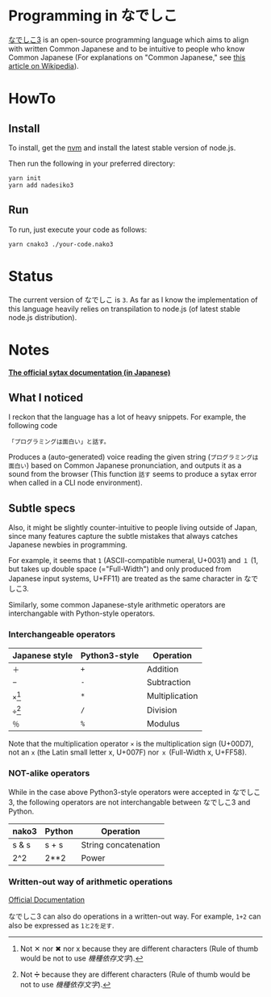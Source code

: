 # Programming in なでしこ
[なでしこ3](https://github.com/kujirahand/nadesiko3) is an open-source programming language which aims to align with 
written Common Japanese and to be intuitive to people who know Common Japanese (For explanations on "Common Japanese," see 
[this article on Wikipedia](https://en.wikipedia.org/wiki/Japanese_language#Geographic_distribution)).

# HowTo
## Install
To install, get the [nvm](https://github.com/nvm-sh/nvm) and install the latest stable version of node.js.

Then run the following in your preferred directory:
```
yarn init
yarn add nadesiko3
```

## Run
To run, just execute your code as follows:

```
yarn cnako3 ./your-code.nako3
```

# Status
The current version of なでしこ is `3`.
As far as I know the implementation of this language heavily relies on transpilation to node.js (of latest stable node.js distribution).

# Notes
[**The official sytax documentation (in Japanese)**](https://nadesi.com/v3/doc/index.php?%E6%96%87%E6%B3%95&show)


## What I noticed
I reckon that the language has a lot of heavy snippets.
For example, the following code

`「プログラミングは面白い」と話す。`

Produces a (auto-generated) voice reading the given string (`プログラミングは面白い`) based on Common Japanese pronunciation,
and outputs it as a sound from the browser (This function `話す` seems to produce a sytax error when called in a CLI node environment).

## Subtle specs
Also, it might be slightly counter-intuitive to people living outside of Japan, since many features capture the subtle mistakes
that always catches Japanese newbies in programming.

For example, it seems that `1` (ASCII-compatible numeral, U+0031) and 
`１` (1, but takes up double space (="Full-Width") and only produced from Japanese input systems, U+FF11)
are treated as the same character in なでしこ3.

Similarly, some common Japanese-style arithmetic operators are interchangable with Python-style operators.

### Interchangeable operators

| Japanese style | Python3-style | Operation      |
| ---            | ---           | ---            |
| `＋`           | `+`           | Addition       |
| `−`            | `-`           | Subtraction    |
| `×`[^1]        | `*`           | Multiplication |
| `÷`[^2]        | `/`           | Division       |
| `％`           | `%`           | Modulus        |

Note that the multiplication operator `×` is the multiplication sign (U+00D7), not an `x` (the Latin small letter x, U+007F) nor `ｘ` 
(Full-Width x, U+FF58).


### NOT-alike operators
While in the case above Python3-style operators were accepted in なでしこ3, the following operators are not interchangable between なでしこ3
and Python.

| nako3 | Python | Operation            |
| ---   | ---    | ---                  |
| s & s | s + s  | String concatenation |
| 2^2   | 2\*\*2 | Power                |

### Written-out way of arithmetic operations
[Official Documentation](https://nadesi.com/v3/doc/index.php?plugin_system%2F%E5%9B%9B%E5%89%87%E6%BC%94%E7%AE%97)

なでしこ3 can also do operations in a written-out way. For example,
`1+2` can also be expressed as `1と2を足す`.


[^1]: Not ✕ nor ✖ nor x because they are different characters (Rule of thumb would be not to use *機種依存文字*).
[^2]: Not ➗ because they are different characters (Rule of thumb would be not to use *機種依存文字*).
